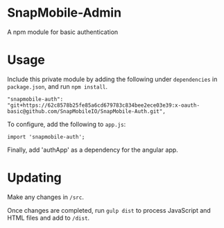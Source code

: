 # SnapMobile-Admin
A npm module for basic authentication

# Usage

Include this private module by adding the following under `dependencies` in `package.json`, and run `npm install`.

    "snapmobile-auth": "git+https://62c8578b25fe85a6cd679783c834bee2ece03e39:x-oauth-basic@github.com/SnapMobileIO/SnapMobile-Auth.git",

To configure, add the following to `app.js`:

    import 'snapmobile-auth';
    
Finally, add 'authApp' as a dependency for the angular app.

# Updating

Make any changes in `/src`.

Once changes are completed, run `gulp dist` to process JavaScript and HTML files and add to `/dist`.
